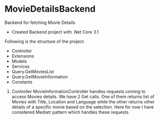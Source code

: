 # MovieDetailsBackend
Backend for fetching Movie Details
- Created Backend project with .Net Core 3.1

Following is the structure of the project.
- Controller
- Extensions
- Models
- Services
- Query.GetMoviesList
- Query.GetMovieInformation
- Constants

1. Controller
MovieInformationController handles requests coming to access Movies details. We have 2 Get calls. One of them returns list of Movies with Title, Location and Language while the other returns other details of a specific movie based on the selection.
Here for now I have considered Mediatr pattern which handles these requests.
